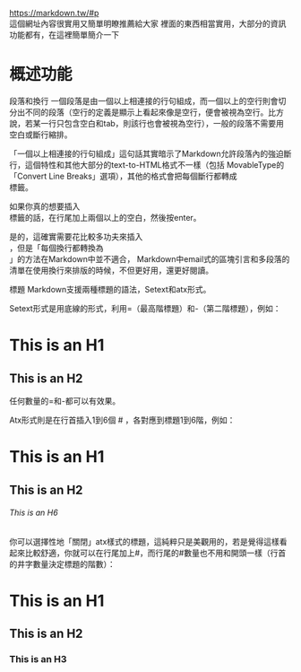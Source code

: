https://markdown.tw/#p  </br>
這個網址內容很實用又簡單明瞭推薦給大家
裡面的東西相當實用，大部分的資訊功能都有，在這裡簡單簡介一下

# 概述功能

段落和換行
一個段落是由一個以上相連接的行句組成，而一個以上的空行則會切分出不同的段落（空行的定義是顯示上看起來像是空行，便會被視為空行。比方說，若某一行只包含空白和tab，則該行也會被視為空行），一般的段落不需要用空白或斷行縮排。

「一個以上相連接的行句組成」這句話其實暗示了Markdown允許段落內的強迫斷行，這個特性和其他大部分的text-to-HTML格式不一樣（包括 MovableType的「Convert Line Breaks」選項），其他的格式會把每個斷行都轉成<br />標籤。

如果你真的想要插入<br />標籤的話，在行尾加上兩個以上的空白，然後按enter。

是的，這確實需要花比較多功夫來插入<br />，但是「每個換行都轉換為<br />」的方法在Markdown中並不適合， Markdown中email式的區塊引言和多段落的清單在使用換行來排版的時候，不但更好用，還更好閱讀。

標題
Markdown支援兩種標題的語法，Setext和atx形式。

Setext形式是用底線的形式，利用=（最高階標題）和-（第二階標題），例如：

This is an H1
=============

This is an H2
-------------
任何數量的=和-都可以有效果。

Atx形式則是在行首插入1到6個 # ，各對應到標題1到6階，例如：

# This is an H1

## This is an H2

###### This is an H6
你可以選擇性地「關閉」atx樣式的標題，這純粹只是美觀用的，若是覺得這樣看起來比較舒適，你就可以在行尾加上#，而行尾的#數量也不用和開頭一樣（行首的井字數量決定標題的階數）：

# This is an H1 #

## This is an H2 ##

### This is an H3 ######
